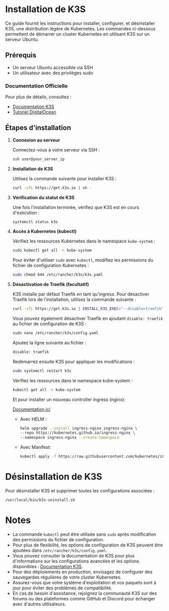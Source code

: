 # Installation de K3S

Ce guide fournit les instructions pour installer, configurer, et désinstaller K3S, une distribution légère de Kubernetes. Les commandes ci-dessous permettent de démarrer un cluster Kubernetes en utilisant K3S sur un serveur Ubuntu.

## Prérequis

- Un serveur Ubuntu accessible via SSH
- Un utilisateur avec des privilèges sudo

### Documentation Officielle

Pour plus de détails, consultez :
- [Documentation K3S](https://docs.k3s.io/installation)
- [Tutoriel DigitalOcean](https://www.digitalocean.com/community/tutorials/how-to-setup-k3s-kubernetes-cluster-on-ubuntu)

## Étapes d'installation

1. **Connexion au serveur**

   Connectez-vous à votre serveur via SSH :

   ```bash
   ssh user@your_server_ip
   ```

2. **Installation de K3S**
   
   Utilisez la commande suivante pour installer K3S :

   ```bash
   curl -sfL https://get.k3s.io | sh -
   ```	

3. **Vérification du statut de K3S**
   
   Une fois l'installation terminée, vérifiez que K3S est en cours d'exécution :

   ```bash
   systemctl status k3s
   ```

4. **Accès à Kubernetes (kubectl)**
   
   Vérifiez les ressources Kubernetes dans le namespace `kube-system` :

   ```bash
   sudo kubectl get all -n kube-system
   ```

   Pour éviter d'utiliser `sudo` avec `kubectl`, modifiez les permissions du fichier de configuration Kubernetes :

   ```bash
   sudo chmod 644 /etc/rancher/k3s/k3s.yaml
   ```

5. **Désactivation de Traefik (facultatif)**

   K3S installe par défaut Traefik en tant qu'ingress. Pour désactiver Traefik lors de l'installation, utilisez la commande suivante :

   ```bash
   curl -sfL https://get.k3s.io | INSTALL_K3S_EXEC="--disable=traefik" sh -
   ```

   Vous pouvez également désactiver Traefik en ajoutant `disable: traefik` au fichier de configuration de K3S :

   ```bash
   sudo nano /etc/rancher/k3s/config.yaml
   ```

   Ajoutez la ligne suivante au fichier :

   ```bash
   disable: traefik
   ```

   Redémarrez ensuite K3S pour appliquer les modifications :

   ```bash
   sudo systemctl restart k3s
   ```

   Vérifiez les ressources dans le namespace kube-system :

   ```bash
   kubectl get all -n kube-system
   ```

   Et pour installer un nouveau controller ingress (nginx):

   [Documentation ici](https://kubernetes.github.io/ingress-nginx/deploy/?ref=blog.thenets.org#bare-metal)

   - Avec HELM :
      ```bash
      helm upgrade --install ingress-nginx ingress-nginx \
      --repo https://kubernetes.github.io/ingress-nginx \
      --namespace ingress-nginx --create-namespace
      ```

   - Avec Manifest:
      ```bash
      kubectl apply -f https://raw.githubusercontent.com/kubernetes/ingress-nginx/controller-v1.12.0-beta.0/deploy/static/provider/cloud/deploy.yaml
      ```

# Désinstallation de K3S

Pour désinstaller K3S et supprimer toutes les configurations associées :

```bash
/usr/local/bin/k3s-uninstall.sh
```

# Notes
 - La commande `kubectl` peut être utilisée sans `sudo` après modification des permissions du fichier de configuration.
 - Pour plus de flexibilité, les options de configuration de K3S peuvent être ajoutées dans `/etc/rancher/k3s/config.yaml`.
 - Vous pouvez consulter la documentation de K3S pour plus d'informations sur les configurations avancées et les options disponibles : [Documentation K3S](https://docs.k3s.io/).
 - Pour des déploiements en production, envisagez de configurer des sauvegardes régulières de votre cluster Kubernetes.
 - Assurez-vous que votre système d'exploitation et vos paquets sont à jour pour éviter des problèmes de compatibilité.
 - En cas de besoin d'assistance, rejoignez la communauté K3S sur des forums ou des plateformes comme GitHub et Discord pour échanger avec d'autres utilisateurs.
